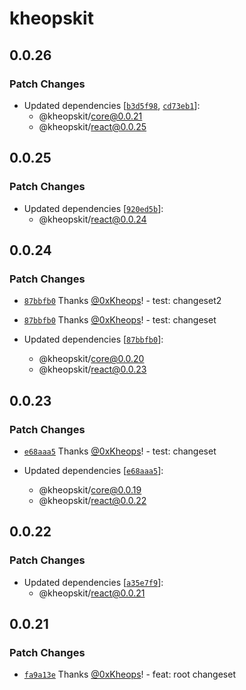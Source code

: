 # kheopskit

## 0.0.26

### Patch Changes

- Updated dependencies [[`b3d5f98`](https://github.com/kheopskit/kheopskit/commit/b3d5f989a33f9c13f56833f71494df5091c4930c), [`cd73eb1`](https://github.com/kheopskit/kheopskit/commit/cd73eb18840a69b49238629051450eca26b9e275)]:
  - @kheopskit/core@0.0.21
  - @kheopskit/react@0.0.25

## 0.0.25

### Patch Changes

- Updated dependencies [[`920ed5b`](https://github.com/kheopskit/kheopskit/commit/920ed5babefc6d38ddc18bde3d68ff945cd1a0af)]:
  - @kheopskit/react@0.0.24

## 0.0.24

### Patch Changes

- [`87bbfb0`](https://github.com/kheopskit/kheopskit/commit/87bbfb016b15bd0378a62943ccbe1403a6e5d07e) Thanks [@0xKheops](https://github.com/0xKheops)! - test: changeset2

- [`87bbfb0`](https://github.com/kheopskit/kheopskit/commit/87bbfb016b15bd0378a62943ccbe1403a6e5d07e) Thanks [@0xKheops](https://github.com/0xKheops)! - test: changeset

- Updated dependencies [[`87bbfb0`](https://github.com/kheopskit/kheopskit/commit/87bbfb016b15bd0378a62943ccbe1403a6e5d07e)]:
  - @kheopskit/core@0.0.20
  - @kheopskit/react@0.0.23

## 0.0.23

### Patch Changes

- [`e68aaa5`](https://github.com/kheopskit/kheopskit/commit/e68aaa5019630b03660d1cb5e95a9188cf972ebf) Thanks [@0xKheops](https://github.com/0xKheops)! - test: changeset

- Updated dependencies [[`e68aaa5`](https://github.com/kheopskit/kheopskit/commit/e68aaa5019630b03660d1cb5e95a9188cf972ebf)]:
  - @kheopskit/core@0.0.19
  - @kheopskit/react@0.0.22

## 0.0.22

### Patch Changes

- Updated dependencies [[`a35e7f9`](https://github.com/kheopskit/kheopskit/commit/a35e7f9808bd215088dbfb7747d217622e429618)]:
  - @kheopskit/react@0.0.21

## 0.0.21

### Patch Changes

- [`fa9a13e`](https://github.com/kheopskit/kheopskit/commit/fa9a13edfc5dbee8a4093dd2079929880049ed23) Thanks [@0xKheops](https://github.com/0xKheops)! - feat: root changeset
